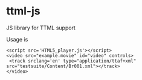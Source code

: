ttml-js
=======

JS library for TTML support

Usage is

```
<script src='HTML5_player.js'></script>
<video src="example.movie" id="video" controls>
 <track srclang='en' type="application/ttaf+xml" src="testsuite/Content/Br001.xml"></track>
</video>
```


